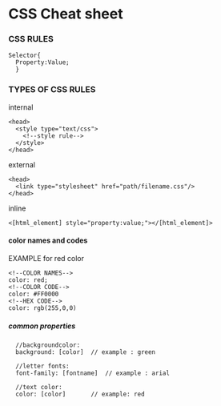 # CSS Cheat sheet 

### CSS RULES
```
Selector{
  Property:Value;
  }
```

### TYPES OF CSS RULES

internal
```
<head>
  <style type="text/css">
    <!--style rule-->
  </style>
</head>
```

external
```
<head>
  <link type="stylesheet" href="path/filename.css"/>
</head>
```
inline 
```
<[html_element] style="property:value;"></[html_element]>
```

#### color names and codes
EXAMPLE for red color
```
<!--COLOR NAMES-->
color: red;
<!--COLOR CODE-->
color: #FF0000
<!--HEX CODE-->
color: rgb(255,0,0)

```

##### common properties
```
  //backgroundcolor:
  background: [color]  // example : green
  
  //letter fonts:
  font-family: [fontname]  // example : arial
  
  //text color:
  color: [color]       // example: red
  
```
